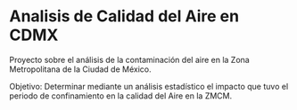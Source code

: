 # Analisis de Calidad del Aire en CDMX
Proyecto sobre el análisis de la contaminación del aire en la Zona Metropolitana de la Ciudad de México.

Objetivo:
Determinar mediante un análisis estadístico el impacto que tuvo el periodo de confinamiento en la calidad del Aire en la ZMCM.
